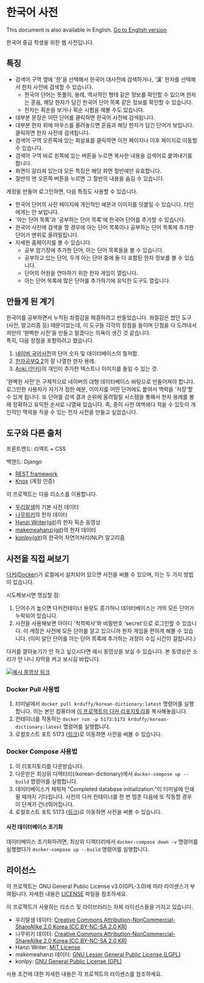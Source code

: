 # 한국어 사전

This document is also available in English. [Go to English version](README.md)

한국어 중급 학생을 위한 웹 사전입니다.

## 특징
- 검색어 구역 옆에 '한'을 선택해서 한국어 대사전에 검색하거나, '漢' 한자를 선택해서 한자 사전에 검색할 수 있습니다.
  - 한국어 단어는 뜻풀이, 용례, 역사적인 형태 같은 정보를 확인할 수 있으며 한자는 훈음, 해당 한자가 담긴 한국어 단어 목록 같은 정보를 확인할 수 있습니다.
  - 한자는 획순을 보거나 획순 시험을 해볼 수도 있습니다.
- 대부분 문장은 어떤 단어를 클릭하면 한국어 사전에 검색됩니다.
- 대부분 한자 위에 마우스를 올려놓으면 훈음과 해당 한자가 담긴 단어가 보입니다. 클릭하면 한자 사전에 검색됩니다.
- 검색어 구역 오른쪽에 있는 화살표를 클릭하면 이전 페이지나 이후 페이지로 이동할 수 있습니다.
- 검색어 구역 바로 왼쪽에 있는 버튼을 누르면 복사한 내용을 검색어로 붙여내기를 합니다.
- 화면이 갈라져 있는데 모든 특징은 해당 화면 절반에만 유효합니다.
- 절반의 맨 오른쪽 버튼을 누르면 그 절반의 내용을 숨길 수 있습니다.

계정을 만들어 로그인하면, 다음 특징도 사용할 수 있습니다.
- 한국어 단어의 사전 페이지에 개인적인 예문과 이미지를 덧붙일 수 있습니다. 타인에게는 안 보입니다.
- '아는 단어 목록'과 '공부하는 단어 목록'에 한국어 단어를 추가할 수 있습니다.
- 한국어 사전에 검색을 할 경우에 아는 단어 목록이나 공부하는 단어 목록에 추가한 단어가 맨위로 올려밀립니다.
- 자세한 홈페이지를 볼 수 있습니다.
   - 공부 암기장에 추가한 단어, 아는 단어 목록들을 볼 수 있습니다.    
   - 공부하고 있는 단어, 두개 아는 단어 중에 둘 다 포함된 한자 정보를 볼 수 있습니다.
   - 단어의 어원을 연마하기 위한 한자 게임이 열립니다.
   - 아는 단어 목록에 많은 단어를 추가하기에 유익한 도구도 열립니다.

## 만들게 된 계기
한국어를 공부하면서 누적된 좌절감을 해결하려고 만들었습니다. 좌절감은 썼던 도구 (사전, 알고리즘 등) 때문이었는데, 이 도구들 각각의 장점을 
들이며 단점을 다 도려내서 저만의 '완벽한 사전'을 만들고 말겠다는 의욕이 생긴 것 같습니다.   
특히, 다음 장점을 포함하려고 했습니다.
1. [네이버 국어사전](https://ko.dict.naver.com/#/main)의 단어 숫자 및 데이터베이스의 철저함.
2. [한자공부Q 2](https://play.google.com/store/apps/details?id=com.aribada.edu.qhanja&hl=ko)의 잘 나열한 한자 용례.
3. [Anki (안키)](https://apps.ankiweb.net/)의 개인이 추가한 텍스트나 이미지를 들일 수 있는 것.

'완벽한 사전'은 구체적으로 네이버의 대형 데이터베이스 바탕으로 만들어져야 합니다. 로그인한 사용자가 자기가 접한 예문, 이미지를 어떤 단어에도
붙여서 맥락을 '저장'할 수 있게 됩니다. 또 단어를 검색 결과 순위에 올려밀릴 시스템을 통해서 한자 용례를 볼 때 정확하고 유익한 순서로 나열돼
있습니다. 즉, 종이 사전 여백에다 적을 수 있듯이 개인적인 맥락을 적을 수 있는 전자 사전을 만들고 싶었습니다.

## 도구와 다른 출처
프론트엔드: 리액트 + CSS

백엔드: Django  
* [REST framework](https://www.django-rest-framework.org)  
* [Knox](https://github.com/jazzband/django-rest-knox) (계정 인증)

이 프로젝트는 다음 리소스를 이용합니다.  
* [우리말샘](https://opendict.korean.go.kr/main)의 기본 사전 데이터  
* [나무위키](https://namu.wiki)의 한자 데이터  
* [Hanzi Writer](https://hanziwriter.org/)([git](https://github.com/chanind/hanzi-writer))의 한자 획순 동영상
* [makemeahanzi](https://www.skishore.me/makemeahanzi/)([git](https://github.com/skishore/makemeahanzi))의 한자 데이터
* [konlpy](https://konlpy.org/en/latest/)([git](https://github.com/konlpy/konlpy))의 한국어 자연어처리(NLP) 알고리즘

## 사전을 직접 써보기

[다커(Docker)](https://www.docker.com/)가 로컬에서 설치되어 있으면 사전을 써볼 수 있으며, 이는 두 가지 방법이 있습니다.

시도해보시면 명심할 점:
1. 단어수가 높으면 다커컨테이너 용량도 증가하니 데이터베이스는 거의 모든 단어가 누락되어 있습니다.
2. 사전을 사용해보면 아이디 '척척박사'와 비밀번호 'secret'으로 로그인할 수 있습니다. 이 계정은 사전에 모든 단어를 알고 있으니까 한자 게임을 편하게 해볼 수 있습니다. 
(이미 알던 단어를 아는 단어 목록에 추가하는 과정이 수십 시간이 걸립니다.) 

다커를 깔아놓기가 안 하고 싶으시다면 예시 동영상을 보실 수 있습니다. 본 동영상은 소리가 안 나니 자막을 켜고 보시길 바랍니다.

[![예시 동영상 링크](https://img.youtube.com/vi/u57sR2-4sS8/0.jpg)](https://www.youtube.com/watch?v=u57sR2-4sS8)

### Docker Pull 사용법
1. 터미널에서 `docker pull krduffy/korean-dictionary:latest` 명령어를 실행합니다.
이는 본인 컴퓨터에 [이 프로젝트의 다커 리포지토리](https://hub.docker.com/repository/docker/krduffy/korean-dictionary/general)를
복사해놓읍니다.
2. 컨테이너를 작동하는 `docker run -p 5173:5173 krduffy/korean-dictionary:latest` 명령어를 실행합니다.
3. 로컬호스트 포트 5173 ([링크](http://localhost:5173/))로 이동하면 사전을 써볼 수 있습니다.

### Docker Compose 사용법
1. 이 리포지토리를 다운받습니다.
2. 다운받은 최상위 디렉터리(/korean-dictionary)에서 `docker-compose up --build` 명령어를 실행합니다.
3. 데이터베이스가 채워져 "Completed database initialization."이 터미널에 인쇄될 때까지 기다립니다.
   사전의 다커 컨테이너를 한 번 멈춘 다음에 또 작동할 경우 이 단계가 건너뛰어집니다.
4. 로컬호스트 포트 5173 ([링크](http://localhost:5173/))로 이동하면 사전을 써볼 수 있습니다.  

#### 사전 데이터베이스 초기화
데이터베이스 초기화하려면, 최상위 디렉터리에서 `docker-compose down -v` 명령어를 실행했다가 `docker-compose up --build` 명령어를 실행합니다.  

## 라이선스

이 프로젝트는 GNU General Public License v3.0(GPL-3.0)에 따라 라이센스가 부여됩니다. 자세한 내용은 [LICENSE](LICENSE) 파일을 참조하세요.

이 프로젝트가 사용하는 리소스 및 라이브러리는 자체 라이선스들을 가지고 있습니다.

- 우리말샘 데이터: [Creative Commons Attribution-NonCommercial-ShareAlike 2.0 Korea (CC BY-NC-SA 2.0 KR)](LICENSES/by-nc-sa-2.0-kr.txt)
- 나무위키 데이터: [Creative Commons Attribution-NonCommercial-ShareAlike 2.0 Korea (CC BY-NC-SA 2.0 KR)](LICENSES/by-nc-sa-2.0-kr.txt)
- Hanzi Writer: [MIT License](LICENSES/mit.txt)
- makemeahanzi 데이터: [GNU Lesser General Public License (LGPL)](LICENSES/lgpl.txt)
- konlpy: [GNU General Public License (GPL)](LICENSES/gpl.txt)

사용 조건에 대한 자세한 내용은 각 프로젝트의 라이센스를 참조하세요.


